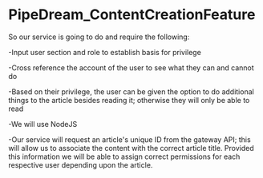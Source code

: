 # PipeDream_ContentCreationFeature
So our service is going to do and require the following:

-Input user section and role to establish basis for privilege

-Cross reference the account of the user to see what they can and cannot do

-Based on their privilege, the user can be given the option to do
additional things to the article besides reading it; otherwise they will only be able to read

-We will use NodeJS

-Our service will request an article's unique ID from the gateway API; this will allow us to associate the content with the correct article title. Provided this information we will be able to assign correct permissions for each respective user depending upon the article.   
